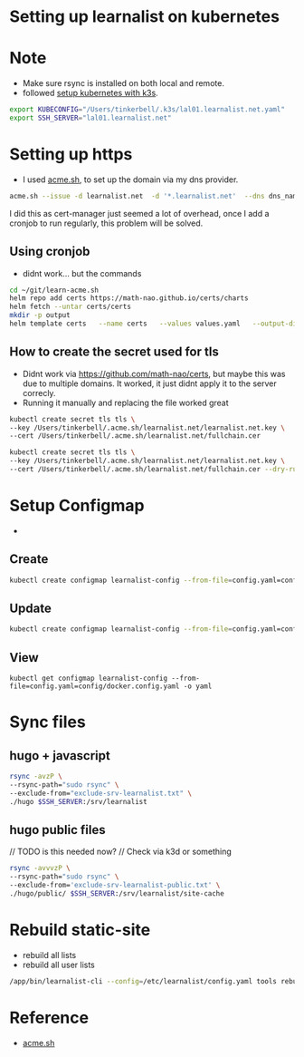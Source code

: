 # Setting up learnalist on kubernetes

# Note
- Make sure rsync is installed on both local and remote.
- followed [setup kubernetes with k3s](./k3s-setup.md).

```sh
export KUBECONFIG="/Users/tinkerbell/.k3s/lal01.learnalist.net.yaml"
export SSH_SERVER="lal01.learnalist.net"
```

# Setting up https
- I used [acme.sh](https://github.com/acmesh-official/acme.sh), to set up the domain via my dns provider.

```sh
acme.sh --issue -d learnalist.net  -d '*.learnalist.net'  --dns dns_namecom
```
I did this as cert-manager just seemed a lot of overhead, once I add a cronjob to run regularly, this problem will be solved.

## Using cronjob
- didnt work... but the commands

```sh
cd ~/git/learn-acme.sh
helm repo add certs https://math-nao.github.io/certs/charts
helm fetch --untar certs/certs
mkdir -p output
helm template certs   --name certs   --values values.yaml   --output-dir=./output
```

## How to create the secret used for tls
- Didnt work via https://github.com/math-nao/certs, but maybe this was due to multiple domains.
  It worked, it just didnt apply it to the server correcly.
- Running it manually and replacing the file worked great

```sh
kubectl create secret tls tls \
--key /Users/tinkerbell/.acme.sh/learnalist.net/learnalist.net.key \
--cert /Users/tinkerbell/.acme.sh/learnalist.net/fullchain.cer
```


```sh
kubectl create secret tls tls \
--key /Users/tinkerbell/.acme.sh/learnalist.net/learnalist.net.key \
--cert /Users/tinkerbell/.acme.sh/learnalist.net/fullchain.cer --dry-run -o yaml | kubectl apply -f -
```


# Setup Configmap
-
## Create
```sh
kubectl create configmap learnalist-config --from-file=config.yaml=config/docker.config.yaml
```

## Update
```sh
kubectl create configmap learnalist-config --from-file=config.yaml=config/docker.config.yaml -o yaml --dry-run | kubectl replace -f -
```

## View
```
kubectl get configmap learnalist-config --from-file=config.yaml=config/docker.config.yaml -o yaml
```


# Sync files
## hugo + javascript
```sh
rsync -avzP \
--rsync-path="sudo rsync" \
--exclude-from="exclude-srv-learnalist.txt" \
./hugo $SSH_SERVER:/srv/learnalist
```


## hugo public files
// TODO is this needed now?
// Check via k3d or something
```sh
rsync -avvvzP \
--rsync-path="sudo rsync" \
--exclude-from='exclude-srv-learnalist-public.txt' \
./hugo/public/ $SSH_SERVER:/srv/learnalist/site-cache
```

# Rebuild static-site
- rebuild all lists
- rebuild all user lists

```sh
/app/bin/learnalist-cli --config=/etc/learnalist/config.yaml tools rebuild-static-site
```


# Reference
- [acme.sh](https://github.com/acmesh-official/acme.sh)
